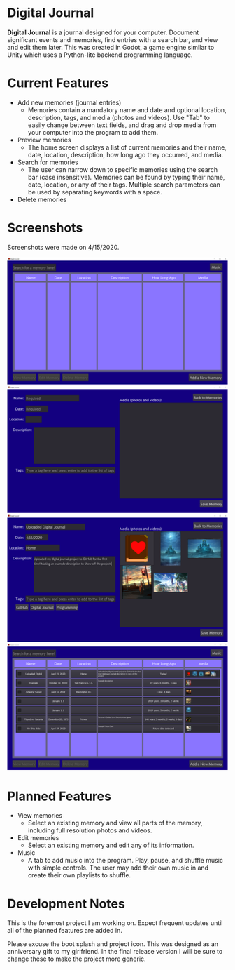 # Digital Journal

**Digital Journal** is a journal designed for your computer. Document significant events and memories, find entries with a search bar, and view and edit them later. This was created in Godot, a game engine similar to Unity which uses a Python-lite backend programming language.

# Current Features

- Add new memories (journal entries)
  - Memories contain a mandatory name and date and optional location, description, tags, and media (photos and videos). Use "Tab" to easily change between text fields, and drag and drop media from your computer into the program to add them.
- Preview memories
  - The home screen displays a list of current memories and their name, date, location, description, how long ago they occurred, and media.
- Search for memories
  - The user can narrow down to specific memories using the search bar (case insensitive). Memories can be found by typing their name, date, location, or any of their tags. Multiple search parameters can be used by separating keywords with a space.
- Delete memories

# Screenshots

Screenshots were made on 4/15/2020.

![Home Screen](https://github.com/Kenny-Haworth/Digital-Journal/blob/master/Screenshots/Home%20Screen.PNG)
![Add a New Memory Screen](https://github.com/Kenny-Haworth/Digital-Journal/blob/master/Screenshots/Add%20a%20New%20Memory%20Screen.PNG)
![Filling out a New Memory](https://github.com/Kenny-Haworth/Digital-Journal/blob/master/Screenshots/Filling%20out%20a%20new%20memory.PNG)
![Home Screen with Memories](https://github.com/Kenny-Haworth/Digital-Journal/blob/master/Screenshots/Home%20Screen%20with%20Memories.PNG)

# Planned Features

- View memories
  - Select an existing memory and view all parts of the memory, including full resolution photos and videos.
- Edit memories
  - Select an existing memory and edit any of its information.
- Music
  - A tab to add music into the program. Play, pause, and shuffle music with simple controls. The user may add their own music in and create their own playlists to shuffle.

# Development Notes

This is the foremost project I am working on. Expect frequent updates until all of the planned features are added in.

Please excuse the boot splash and project icon. This was designed as an anniversary gift to my girlfriend. In the final release version I will be sure to change these to make the project more generic.